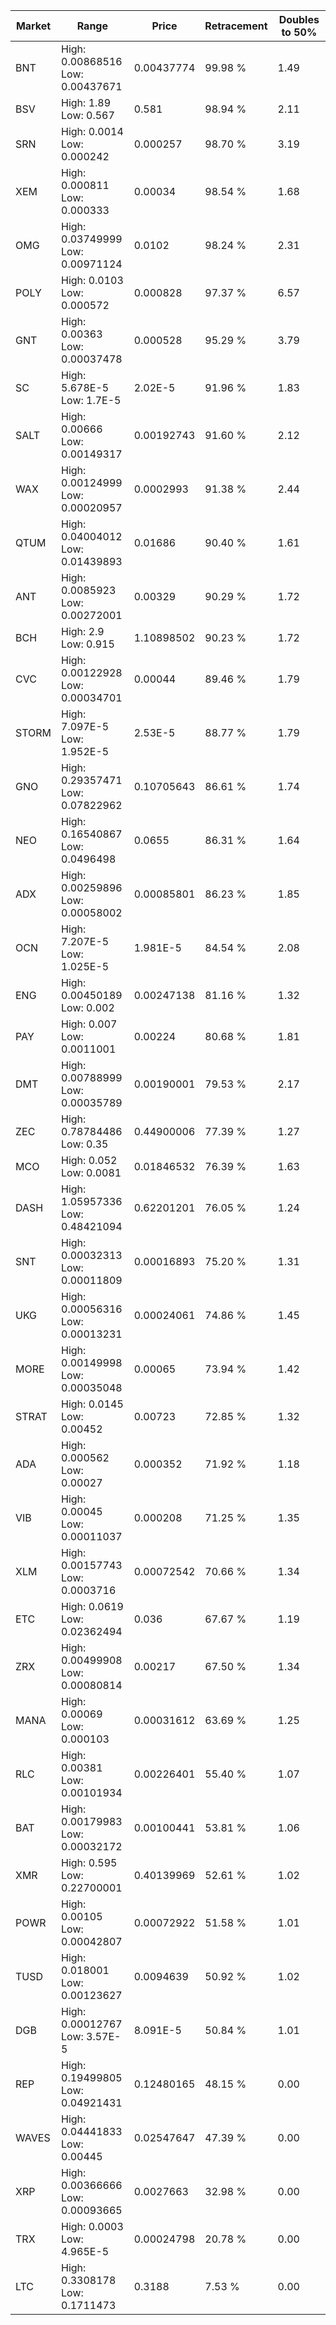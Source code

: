 | Market | Range | Price| Retracement | Doubles to 50% |
| --- | --- | --- | --- | --- |
| BNT | High: 0.00868516<br />Low: 0.00437671 | 0.00437774 | 99.98 % | 1.49 |
| BSV | High: 1.89<br />Low: 0.567 | 0.581 | 98.94 % | 2.11 |
| SRN | High: 0.0014<br />Low: 0.000242 | 0.000257 | 98.70 % | 3.19 |
| XEM | High: 0.000811<br />Low: 0.000333 | 0.00034 | 98.54 % | 1.68 |
| OMG | High: 0.03749999<br />Low: 0.00971124 | 0.0102 | 98.24 % | 2.31 |
| POLY | High: 0.0103<br />Low: 0.000572 | 0.000828 | 97.37 % | 6.57 |
| GNT | High: 0.00363<br />Low: 0.00037478 | 0.000528 | 95.29 % | 3.79 |
| SC | High: 5.678E-5<br />Low: 1.7E-5 | 2.02E-5 | 91.96 % | 1.83 |
| SALT | High: 0.00666<br />Low: 0.00149317 | 0.00192743 | 91.60 % | 2.12 |
| WAX | High: 0.00124999<br />Low: 0.00020957 | 0.0002993 | 91.38 % | 2.44 |
| QTUM | High: 0.04004012<br />Low: 0.01439893 | 0.01686 | 90.40 % | 1.61 |
| ANT | High: 0.0085923<br />Low: 0.00272001 | 0.00329 | 90.29 % | 1.72 |
| BCH | High: 2.9<br />Low: 0.915 | 1.10898502 | 90.23 % | 1.72 |
| CVC | High: 0.00122928<br />Low: 0.00034701 | 0.00044 | 89.46 % | 1.79 |
| STORM | High: 7.097E-5<br />Low: 1.952E-5 | 2.53E-5 | 88.77 % | 1.79 |
| GNO | High: 0.29357471<br />Low: 0.07822962 | 0.10705643 | 86.61 % | 1.74 |
| NEO | High: 0.16540867<br />Low: 0.0496498 | 0.0655 | 86.31 % | 1.64 |
| ADX | High: 0.00259896<br />Low: 0.00058002 | 0.00085801 | 86.23 % | 1.85 |
| OCN | High: 7.207E-5<br />Low: 1.025E-5 | 1.981E-5 | 84.54 % | 2.08 |
| ENG | High: 0.00450189<br />Low: 0.002 | 0.00247138 | 81.16 % | 1.32 |
| PAY | High: 0.007<br />Low: 0.0011001 | 0.00224 | 80.68 % | 1.81 |
| DMT | High: 0.00788999<br />Low: 0.00035789 | 0.00190001 | 79.53 % | 2.17 |
| ZEC | High: 0.78784486<br />Low: 0.35 | 0.44900006 | 77.39 % | 1.27 |
| MCO | High: 0.052<br />Low: 0.0081 | 0.01846532 | 76.39 % | 1.63 |
| DASH | High: 1.05957336<br />Low: 0.48421094 | 0.62201201 | 76.05 % | 1.24 |
| SNT | High: 0.00032313<br />Low: 0.00011809 | 0.00016893 | 75.20 % | 1.31 |
| UKG | High: 0.00056316<br />Low: 0.00013231 | 0.00024061 | 74.86 % | 1.45 |
| MORE | High: 0.00149998<br />Low: 0.00035048 | 0.00065 | 73.94 % | 1.42 |
| STRAT | High: 0.0145<br />Low: 0.00452 | 0.00723 | 72.85 % | 1.32 |
| ADA | High: 0.000562<br />Low: 0.00027 | 0.000352 | 71.92 % | 1.18 |
| VIB | High: 0.00045<br />Low: 0.00011037 | 0.000208 | 71.25 % | 1.35 |
| XLM | High: 0.00157743<br />Low: 0.0003716 | 0.00072542 | 70.66 % | 1.34 |
| ETC | High: 0.0619<br />Low: 0.02362494 | 0.036 | 67.67 % | 1.19 |
| ZRX | High: 0.00499908<br />Low: 0.00080814 | 0.00217 | 67.50 % | 1.34 |
| MANA | High: 0.00069<br />Low: 0.000103 | 0.00031612 | 63.69 % | 1.25 |
| RLC | High: 0.00381<br />Low: 0.00101934 | 0.00226401 | 55.40 % | 1.07 |
| BAT | High: 0.00179983<br />Low: 0.00032172 | 0.00100441 | 53.81 % | 1.06 |
| XMR | High: 0.595<br />Low: 0.22700001 | 0.40139969 | 52.61 % | 1.02 |
| POWR | High: 0.00105<br />Low: 0.00042807 | 0.00072922 | 51.58 % | 1.01 |
| TUSD | High: 0.018001<br />Low: 0.00123627 | 0.0094639 | 50.92 % | 1.02 |
| DGB | High: 0.00012767<br />Low: 3.57E-5 | 8.091E-5 | 50.84 % | 1.01 |
| REP | High: 0.19499805<br />Low: 0.04921431 | 0.12480165 | 48.15 % | 0.00 |
| WAVES | High: 0.04441833<br />Low: 0.00445 | 0.02547647 | 47.39 % | 0.00 |
| XRP | High: 0.00366666<br />Low: 0.00093665 | 0.0027663 | 32.98 % | 0.00 |
| TRX | High: 0.0003<br />Low: 4.965E-5 | 0.00024798 | 20.78 % | 0.00 |
| LTC | High: 0.3308178<br />Low: 0.1711473 | 0.3188 | 7.53 % | 0.00 |
